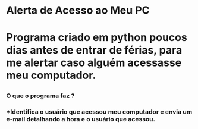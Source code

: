 <h1>Alerta de Acesso ao Meu PC<h1>
  
  <p>Programa criado em python poucos dias antes de entrar de férias, para me alertar caso alguém acessasse meu computador.<p>
  
  <h3>O que o programa faz ?<h3>
    <p>*Identifica o usuário que acessou meu computador e envia um e-mail detalhando a hora e o usuário que acessou.<p>
    

